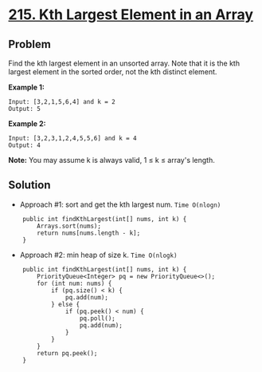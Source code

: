 # <a href='https://leetcode.com/problems/kth-largest-element-in-an-array/'>215. Kth Largest Element in an Array</a>

## Problem
Find the kth largest element in an unsorted array. Note that it is the kth largest element in the sorted order, not the kth distinct element.

<strong>Example 1:</strong>
```
Input: [3,2,1,5,6,4] and k = 2
Output: 5
```
<strong>Example 2:</strong>
```
Input: [3,2,3,1,2,4,5,5,6] and k = 4
Output: 4
```

<strong>Note:</strong>
You may assume k is always valid, 1 ≤ k ≤ array's length.

## Solution
- Approach #1: sort and get the kth largest num. ```Time O(nlogn)```
```
    public int findKthLargest(int[] nums, int k) {
        Arrays.sort(nums);
        return nums[nums.length - k];
    }
```

- Approach #2: min heap of size k. ```Time O(nlogk)```
```
    public int findKthLargest(int[] nums, int k) {
        PriorityQueue<Integer> pq = new PriorityQueue<>();
        for (int num: nums) {
            if (pq.size() < k) {
                pq.add(num);
            } else {
                if (pq.peek() < num) {
                    pq.poll();
                    pq.add(num);
                }
            }
        }
        return pq.peek();
    }
```
